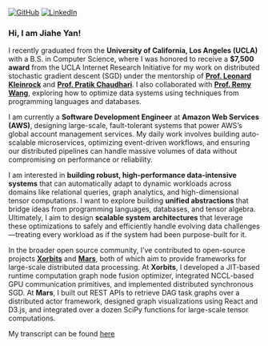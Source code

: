 [![GitHub](https://img.shields.io/badge/RandomY2-github-blue?logo=github)](https://github.com/RandomY-2)
[![LinkedIn](https://img.shields.io/badge/LinkedIn-%230A66C2?style=for-the-badge&logo=linkedin&logoColor=white)](https://www.linkedin.com/in/jiahe-yan/)

### Hi, I am **Jiahe Yan**!
I recently graduated from the **University of California, Los Angeles (UCLA)** with a B.S. in Computer Science, where I was honored to receive a **$7,500 award** from the UCLA Internet Research Initiative for my work on distributed stochastic gradient descent (SGD) under the mentorship of [**Prof. Leonard Kleinrock**](https://www.lk.cs.ucla.edu/index.html) and [**Prof. Pratik Chaudhari**](https://pratikac.github.io/). I also collaborated with [**Prof. Remy Wang**](https://remy.wang/), exploring how to optimize data systems using techniques from programming languages and databases.

I am currently a **Software Development Engineer** at **Amazon Web Services (AWS)**, designing large-scale, fault-tolerant systems that power AWS’s global account management services. My daily work involves building auto-scalable microservices, optimizing event-driven workflows, and ensuring our distributed pipelines can handle massive volumes of data without compromising on performance or reliability.

I am interested in **building robust, high-performance data-intensive systems** that can automatically adapt to dynamic workloads across domains like relational queries, graph analytics, and high-dimensional tensor computations. I want to explore building **unified abstractions** that bridge ideas from programming languages, databases, and tensor algebra. Ultimately, I aim to design **scalable system architectures** that leverage these optimizations to safely and efficiently handle evolving data challenges—treating every workload as if the system had been purpose-built for it.

In the broader open source community, I’ve contributed to open-source projects [**Xorbits**](https://github.com/xorbitsai) and [**Mars**](https://github.com/mars-project), both of which aim to provide frameworks for large-scale distributed data processing. At **Xorbits**, I developed a JIT-based runtime computation graph node fusion optimizer, integrated NCCL-based GPU communication primitives, and implemented distributed synchronous SGD. At **Mars**, I built out REST APIs to retrieve DAG task graphs over a distributed actor framework, designed graph visualizations using React and D3.js, and integrated over a dozen SciPy functions for large-scale tensor computations.

My transcript can be found [here](https://drive.google.com/file/d/1VbjsMATyaprhXP0b7SuvqNJElMKInYZQ/view?usp=sharing)
